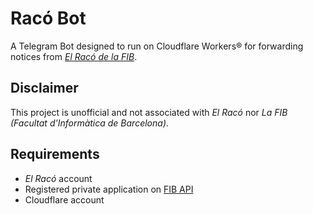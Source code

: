 # Racó Bot

A Telegram Bot designed to run on Cloudflare Workers® for forwarding notices from [*El Racó de la FIB*](https://raco.fib.upc.edu/).

## Disclaimer

This project is unofficial and not associated with *El Racó* nor *La FIB (Facultat d'Informàtica de Barcelona)*.

## Requirements

- *El Racó* account
- Registered private application on [FIB API](https://api.fib.upc.edu/v2/)
- Cloudflare account
